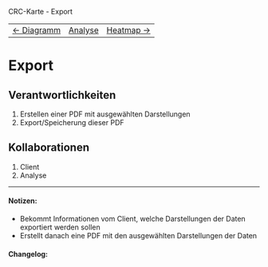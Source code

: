 CRC-Karte - Export
<table>
<tbody>
  <tr>
    <td>
        <a href='crc-diagramm.md'>
            ← Diagramm
        </a>
    </td>
    <td>
        <a href='README.md'>
            Analyse
        </a>
    </td>
    <td>
        <a href='crc-heatmap.md'>
            Heatmap →
        </a>
    </td>
  </tr>
</tbody>
</table>

# Export
## Verantwortlichkeiten
<!-- Wissen, welches verwaltet und angeboten wird, Aktion die angeboten werden, öffentliche Leistung -->
<!-- "Walkthrough" -> Szenarien zur Anwendung des Systems -->
<!-- Nichts, was eine andere Klasse machen könnte -->
<!-- Die Sachen die die Klasse macht -> keiner anderen Klasse geben -->
<!-- zentrale Verantwortlichkeiten vs verteilt -->
1. Erstellen einer PDF mit ausgewählten Darstellungen
2. Export/Speicherung dieser PDF  

## Kollaborationen
<!-- Kann die Klasse die Verantwortlichkeiten selbstädnig erfüllen? Was benötigt sie von welcher Klasse? -->
<!-- Was weiß die Klasse? Welche anderen Klassen benötigen die Informationen? -->
1. Client  
2. Analyse  

---
#### Notizen:
<!-- Hier Notizen zum Denkprozess, Hintergrundgedanken, Klarstellungen hinzufügen  -->
- Bekommt Informationen vom Client, welche Darstellungen der Daten exportiert werden sollen
- Erstellt danach eine PDF mit den ausgewählten Darstellungen der Daten

#### Changelog:
<!-- Hier eventuelle Abänderungen dokumentieren -->
